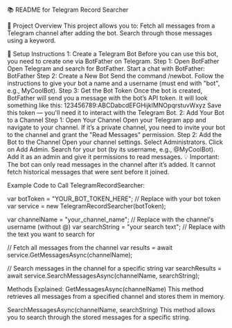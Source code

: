 ﻿📚 README for Telegram Record Searcher

📝 Project Overview
	This project allows you to:
		Fetch all messages from a Telegram channel after adding the bot. Search through those messages using a keyword.

🚀 Setup Instructions
	1: Create a Telegram Bot
	   Before you can use this bot, you need to create one via BotFather on Telegram.
		Step 1: Open BotFather
			Open Telegram and search for BotFather.
			Start a chat with BotFather: BotFather
		Step 2: Create a New Bot
			Send the command /newbot.
			Follow the instructions to give your bot a name and a username (must end with "bot", e.g., MyCoolBot).
		Step 3: Get the Bot Token
			Once the bot is created, BotFather will send you a message with the bot’s API token. It will look something like this:
			123456789:ABCDabcdEFGHijklMNOpqrstuvWxyz
			Save this token — you'll need it to interact with the Telegram Bot.
	2: Add Your Bot to a Channel
		Step 1: Open Your Channel
			Open your Telegram app and navigate to your channel.
			If it’s a private channel, you need to invite your bot to the channel and grant the "Read Messages" permission.
		Step 2: Add the Bot to the Channel
			Open your channel settings. Select Administrators. Click on Add Admin. Search for your bot (by its username, e.g., @MyCoolBot). Add it as an admin and give it permissions to read messages.
			💡 Important: The bot can only read messages in the channel after it’s added. It cannot fetch historical messages that were sent before it joined.


Example Code to Call TelegramRecordSearcher:

var botToken = "YOUR_BOT_TOKEN_HERE";  // Replace with your bot token
var service = new TelegramRecordSearcher(botToken);

var channelName = "your_channel_name";  // Replace with the channel's username (without @)
var searchString = "your search text";  // Replace with the text you want to search for

// Fetch all messages from the channel
var results = await service.GetMessagesAsync(channelName);

// Search messages in the channel for a specific string
var searchResults = await service.SearchMessagesAsync(channelName, searchString);

Methods Explained:
GetMessagesAsync(channelName)
This method retrieves all messages from a specified channel and stores them in memory.

SearchMessagesAsync(channelName, searchString)
This method allows you to search through the stored messages for a specific string.